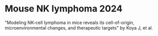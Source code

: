# Mouse NK lymphoma 2024 

"Modeling NK-cell lymphoma in mice reveals its cell-of-origin, microenvironmental changes, and therapeutic targets" by Koya J, et al.
